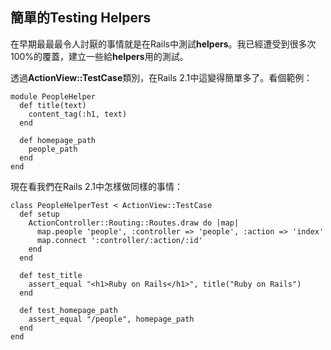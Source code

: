 ## 簡單的Testing Helpers

在早期最最最令人討厭的事情就是在Rails中測試**helpers**。我已經遭受到很多次100%的覆蓋，建立一些給**helpers**用的測試。

透過**ActionView::TestCase**類別，在Rails 2.1中這變得簡單多了。看個範例：

	module PeopleHelper
	  def title(text)
	    content_tag(:h1, text)
	  end

	  def homepage_path
	    people_path
	  end
	end

現在看我們在Rails 2.1中怎樣做同樣的事情：

	class PeopleHelperTest < ActionView::TestCase
	  def setup
	    ActionController::Routing::Routes.draw do |map|
	      map.people 'people', :controller => 'people', :action => 'index'
	      map.connect ':controller/:action/:id'
	    end
	  end

	  def test_title
	    assert_equal "<h1>Ruby on Rails</h1>", title("Ruby on Rails")
	  end

	  def test_homepage_path
	    assert_equal "/people", homepage_path
	  end
	end
